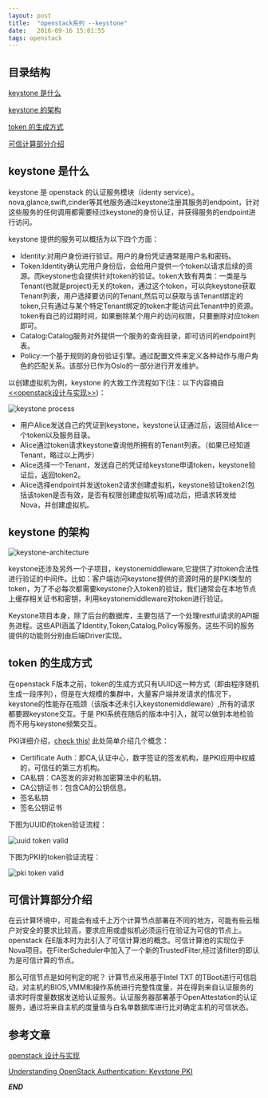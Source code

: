 ```yaml
---
layout: post
title:  "openstack系列 --keystone"
date:   2016-09-16 15:01:55
tags: openstack
---
```



## 目录结构


[keystone 是什么 ](#A)

[keystone 的架构 ](#B)

[token 的生成方式](#C)

[可信计算部分介绍](#D)





<a name="A"></a>

## keystone 是什么

keystone 是 openstack 的认证服务模块（identy service）。 nova,glance,swift,cinder等其他服务通过keystone注册其服务的endpoint，针对这些服务的任何调用都需要经过keystone的身份认证，并获得服务的endpoint进行访问。

keystone 提供的服务可以概括为以下四个方面：
 
 - Identity:对用户身份进行验证。用户的身份凭证通常是用户名和密码。
 - Token:Identity确认完用户身份后，会给用户提供一个token以请求后续的资源。而keystone也会提供针对token的验证。token大致有两类：一类是与Tenant(也就是project)无关的token，通过这个token，可以向keystone获取Tenant列表，用户选择要访问的Tenant,然后可以获取与该Tenant绑定的token,只有通过与某个特定Tenant绑定的token才能访问此Tenant中的资源。token有自己的过期时间，如果删除某个用户的访问权限，只要删除对应token即可。
 - Catalog:Catalog服务对外提供一个服务的查询目录，即可访问的endpoint列表。
 - Policy:一个基于规则的身份验证引擎。通过配置文件来定义各种动作与用户角色的匹配关系。该部分已作为Oslo的一部分进行开发维护。

以创建虚拟机为例，keystone 的大致工作流程如下(注：以下内容摘自[<<openstack设计与实现>>](https://book.douban.com/subject/26374647/))：

![keystone process](http://7xrnwq.com1.z0.glb.clouddn.com/20160918Keystone-process.png)

 - 用户Alice发送自己的凭证到keystone，keystone认证通过后，返回给Alice一个token以及服务目录。
 - Alice通过token请求keystone查询他所拥有的Tenant列表。（如果已经知道Tenant，略过以上两步）
 - Alice选择一个Tenant，发送自己的凭证给keystone申请token，keystone验证后，返回token2。
 - Alice选择endpoint并发送token2请求创建虚拟机，keystone验证token2(包括该token是否有效，是否有权限创建虚拟机等)成功后，把请求转发给Nova，并创建虚拟机。





<a name="B"></a>

## keystone 的架构

![keystone-architecture](http://7xrnwq.com1.z0.glb.clouddn.com/20160919-openstack-keystone-architecture.png)

keystone还涉及另外一个子项目，keystonemiddleware,它提供了对token合法性进行验证的中间件。比如：客户端访问keystone提供的资源时用的是PKI类型的token，为了不必每次都需要keystone介入token的验证，我们通常会在本地节点上缓存相关证书和密钥，利用keystonemiddleware对token进行验证。

Keystone项目本身，除了后台的数据库，主要包括了一个处理restful请求的API服务进程。这些API涵盖了Identity,Token,Catalog,Policy等服务。这些不同的服务提供的功能则分别由后端Driver实现。


<a name="C"></a>

## token 的生成方式

在openstack F版本之前，token的生成方式只有UUID这一种方式（即由程序随机生成一段序列），但是在大规模的集群中，大量客户端并发请求的情况下，keystone的性能存在瓶颈（该版本还未引入keystonemiddleware）,所有的请求都要跟keystone交互。于是
PKI系统在随后的版本中引入，就可以做到本地检验而不用与keystone频繁交互。

PKI详细介绍，[check this!](https://en.wikipedia.org/wiki/Public_key_infrastructure)
此处简单介绍几个概念：

 - Certificate Auth：即CA,认证中心，数字签证的签发机构，是PKI应用中权威的，可信任的第三方机构。
 - CA私钥：CA签发的非对称加密算法中的私钥。
 - CA公钥证书：包含CA的公钥信息。
 - 签名私钥
 - 签名公钥证书

下图为UUID的token验证流程：

![uuid token valid](http://7xrnwq.com1.z0.glb.clouddn.com/20160919UUID-token-validation-flow-3.png)

下图为PKI的token验证流程：

![pki token valid](http://7xrnwq.com1.z0.glb.clouddn.com/20160919PKI-token-validation-flow-1.png)


<a name="D"></a>

## 可信计算部分介绍

在云计算环境中，可能会有成千上万个计算节点部署在不同的地方，可能有些云租户对安全的要求比较高，要求应用或虚拟机必须运行在验证为可信的节点上。openstack 在E版本时为此引入了可信计算池的概念。可信计算池的实现位于Nova项目。在FilterScheduler中加入了一个新的TrustedFilter,经过该filter的即认为是可信计算的节点。

那么可信节点是如何判定的呢？
计算节点采用基于Intel TXT 的TBoot进行可信启动，对主机的BIOS,VMM和操作系统进行完整性度量，并在得到来自认证服务的请求时将度量数据发送给认证服务。认证服务器部署基于OpenAttestation的认证服务，通过将来自主机的度量值与白名单数据库进行比对确定主机的可信状态。






## 参考文章

[openstack 设计与实现 ](https://book.douban.com/subject/26374647/)

[Understanding OpenStack Authentication: Keystone PKI](https://www.mirantis.com/blog/understanding-openstack-authentication-keystone-pki/)




***END***

